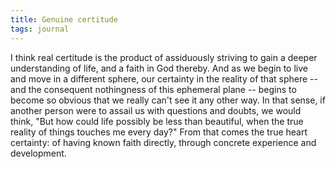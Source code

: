 ```yaml
---
title: Genuine certitude
tags: journal
---
```


I think real certitude is the product of assiduously striving to gain a
deeper understanding of life, and a faith in God thereby.  And as we
begin to live and move in a different sphere, our certainty in the
reality of that sphere -- and the consequent nothingness of this
ephemeral plane -- begins to become so obvious that we really can't see
it any other way.  In that sense, if another person were to assail us
with questions and doubts, we would think, "But how could life possibly
be less than beautiful, when the true reality of things touches me every
day?"  From that comes the true heart certainty: of having known faith
directly, through concrete experience and development.


